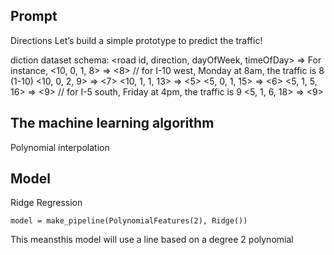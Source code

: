 ## Prompt

Directions
Let’s build a simple prototype to predict the traffic! 

diction dataset schema:
<road id, direction, dayOfWeek, timeOfDay>  =>  <traffic status>
For instance,
<10, 0, 1, 8> => <8>    // for I-10 west, Monday at 8am, the traffic is 8 (1-10)
<10, 0, 2, 9> => <7>
<10, 1, 1, 13> => <5>
<5, 0, 1, 15> => <6>
<5, 1, 5, 16> => <9>    // for I-5 south, Friday at 4pm, the traffic is 9
<5, 1, 6, 18> => <9>

## The machine learning algorithm 

Polynomial interpolation

## Model

Ridge Regression

`model = make_pipeline(PolynomialFeatures(2), Ridge())`

This meansthis model will use a line based on a degree 2 polynomial 
